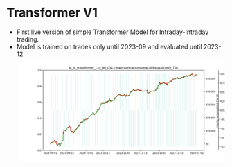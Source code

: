 # Transformer V1
- First live version of simple Transformer Model for Intraday-Intraday trading.
- Model is trained on trades only until 2023-09 and evaluated until 2023-12
![backtest result](backtest_results/plot_pnl.png)
